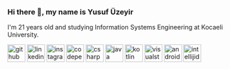 ### Hi there 👋, my name is Yusuf Üzeyir
 I'm 21 years old and studying Information Systems Engineering at Kocaeli University.




[<img src='https://cdn.jsdelivr.net/npm/simple-icons@3.0.1/icons/github.svg' alt='github' height='40'>](https://github.com/https://github.com/YusufUzeyir)  [<img src='https://cdn.jsdelivr.net/npm/simple-icons@3.0.1/icons/linkedin.svg' alt='linkedin' height='40'>](https://www.linkedin.com/in/https://www.linkedin.com/in/yusuf%C3%BCzeyirkaya//)  [<img src='https://cdn.jsdelivr.net/npm/simple-icons@3.0.1/icons/instagram.svg' alt='instagram' height='40'>](https://www.instagram.com/https://www.instagram.com/_uzox_//)  [<img src='https://cdn.jsdelivr.net/npm/simple-icons@3.0.1/icons/codepen.svg' alt='codepen' height='40'>](https://codepen.io/https://codepen.io/UZOX)  [<img src='https://cdn.jsdelivr.net/npm/simple-icons@3.0.1/icons/csharp.svg' alt='csharp' height='40'>](C#)  [<img src='https://cdn.jsdelivr.net/npm/simple-icons@3.0.1/icons/java.svg' alt='java' height='40'>](Java)  [<img src='https://cdn.jsdelivr.net/npm/simple-icons@3.0.1/icons/kotlin.svg' alt='kotlin' height='40'>](Kotlin)  [<img src='https://cdn.jsdelivr.net/npm/simple-icons@3.0.1/icons/visualstudio.svg' alt='visualstudio' height='40'>](VisualStudio)  [<img src='https://cdn.jsdelivr.net/npm/simple-icons@3.0.1/icons/androidstudio.svg' alt='androidstudio' height='40'>](AndroidStudio)  [<img src='https://cdn.jsdelivr.net/npm/simple-icons@3.0.1/icons/intellijidea.svg' alt='intellijidea' height='40'>](IntellijIDEA)  

